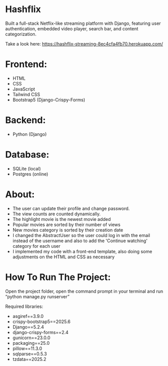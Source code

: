 # Hashflix
Built a full-stack Netflix-like streaming platform with Django, featuring user authentication, embedded video player, search bar, and content categorization.

Take a look here: https://hashflix-streaming-8ec4cfa4fb70.herokuapp.com/

# Frontend: 
- HTML
- CSS
- JavaScript
- Tailwind CSS
- Bootstrap5 (Django-Crispy-Forms)

# Backend:
- Python (Django)

# Database:
- SQLite (local)
- Postgres (online)

# About:

- The user can update their profile and change password.
- The view counts are counted dynamically.
- The highlight movie is the newest movie added
- Popular movies are sorted by their number of views
- New movies category is sorted by their creation date
- I changed the AbstractUser so the user could log in with the email instead of the username and also to add the 'Continue watching' category for each user
- I implemented my code with a front-end template, also doing some adjustments on the HTML and CSS as necessary


# How To Run The Project:
Open the project folder, open the command prompt in your terminal and run “python manage.py runserver”

Required libraries: 

- asgiref==3.9.0
- crispy-bootstrap5==2025.6
- Django==5.2.4
- django-crispy-forms==2.4
- gunicorn==23.0.0
- packaging==25.0
- pillow==11.3.0
- sqlparse==0.5.3
- tzdata==2025.2
